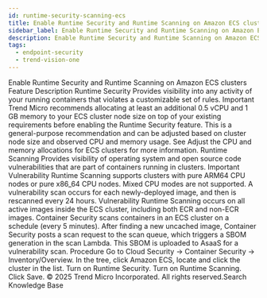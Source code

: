 ```yaml
---
id: runtime-security-scanning-ecs
title: Enable Runtime Security and Runtime Scanning on Amazon ECS clusters
sidebar_label: Enable Runtime Security and Runtime Scanning on Amazon ECS clusters
description: Enable Runtime Security and Runtime Scanning on Amazon ECS clusters
tags:
  - endpoint-security
  - trend-vision-one
---
```


 Enable Runtime Security and Runtime Scanning on Amazon ECS clusters Feature Description Runtime Security Provides visibility into any activity of your running containers that violates a customizable set of rules. Important Trend Micro recommends allocating at least an additional 0.5 vCPU and 1 GB memory to your ECS cluster node size on top of your existing requirements before enabling the Runtime Security feature. This is a general-purpose recommendation and can be adjusted based on cluster node size and observed CPU and memory usage. See Adjust the CPU and memory allocations for ECS clusters for more information. Runtime Scanning Provides visibility of operating system and open source code vulnerabilities that are part of containers running in clusters. Important Vulnerability Runtime Scanning supports clusters with pure ARM64 CPU nodes or pure x86_64 CPU nodes. Mixed CPU modes are not supported. A vulnerability scan occurs for each newly-deployed image, and then is rescanned every 24 hours. Vulnerability Runtime Scanning occurs on all active images inside the ECS cluster, including both ECR and non-ECR images. Container Security scans containers in an ECS cluster on a schedule (every 5 minutes). After finding a new uncached image, Container Security posts a scan request to the scan queue, which triggers a SBOM generation in the scan Lambda. This SBOM is uploaded to AsaaS for a vulnerability scan. Procedure Go to Cloud Security → Container Security → Inventory/Overview. In the tree, click Amazon ECS, locate and click the cluster in the list. Turn on Runtime Security. Turn on Runtime Scanning. Click Save. © 2025 Trend Micro Incorporated. All rights reserved.Search Knowledge Base
